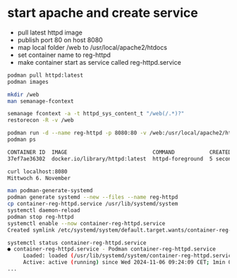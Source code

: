 # start apache and create service
  
- pull latest httpd image
- publish port 80 on host 8080
- map local folder /web to /usr/local/apache2/htdocs
- set container name to reg-httpd
- make container start as service called reg-httpd.service
  
```bash
podman pull httpd:latest
podman images

mkdir /web
man semanage-fcontext

semanage fcontext -a -t httpd_sys_content_t "/web(/.*)?"
restorecon -R -v /web

podman run -d --name reg-httpd -p 8080:80 -v /web:/usr/local/apache2/htdocs:Z httpd
podman ps 

CONTAINER ID  IMAGE                           COMMAND           CREATED        STATUS        PORTS                 NAMES
37ef7ae36302  docker.io/library/httpd:latest  httpd-foreground  5 seconds ago  Up 5 seconds  0.0.0.0:8080->80/tcp  reg-httpd

curl localhost:8080
Mittwoch 6. November

man podman-generate-systemd
podman generate systemd --new --files --name reg-httpd
cp container-reg-httpd.service /usr/lib/systemd/system
systemctl daemon-reload
podman stop reg-httpd
systemctl enable --now container-reg-httpd.service
Created symlink /etc/systemd/system/default.target.wants/container-reg-httpd.service → /usr/lib/systemd/system/container-reg-httpd.service.

systemctl status container-reg-httpd.service
● container-reg-httpd.service - Podman container-reg-httpd.service
     Loaded: loaded (/usr/lib/systemd/system/container-reg-httpd.service; enabled; preset: disabled)
     Active: active (running) since Wed 2024-11-06 09:24:09 CET; 1min 0s ago
...
```